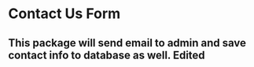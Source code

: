 # Contact Us Form

## This package will send email to admin and save contact info to database as well. Edited